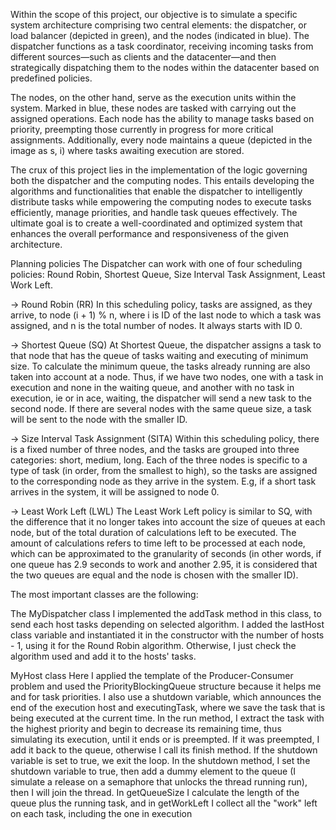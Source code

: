Within the scope of this project, our objective is to simulate a specific system architecture comprising two central elements: 
the dispatcher, or load balancer (depicted in green), and the nodes (indicated in blue). The dispatcher functions as a task coordinator,
receiving incoming tasks from different sources—such as clients and the datacenter—and then strategically dispatching them to the nodes
within the datacenter based on predefined policies.

The nodes, on the other hand, serve as the execution units within the system. Marked in blue, these nodes are tasked with carrying out
the assigned operations. Each node has the ability to manage tasks based on priority, preempting those currently in progress for more 
critical assignments. Additionally, every node maintains a queue (depicted in the image as s, i) where tasks awaiting execution are stored.

The crux of this project lies in the implementation of the logic governing both the dispatcher and the computing nodes. This entails 
developing the algorithms and functionalities that enable the dispatcher to intelligently distribute tasks while empowering the computing 
nodes to execute tasks efficiently, manage priorities, and handle task queues effectively. The ultimate goal is to create a well-coordinated
and optimized system that enhances the overall performance and responsiveness of the given architecture.


Planning policies
The Dispatcher can work with one of four scheduling policies: Round Robin, Shortest Queue, Size Interval Task Assignment, Least Work Left.

-> Round Robin (RR)
In this scheduling policy, tasks are assigned, as they arrive, to node (i + 1) % n, where i is
ID of the last node to which a task was assigned, and n is the total number of nodes. It always starts
with ID 0.

-> Shortest Queue (SQ)
At Shortest Queue, the dispatcher assigns a task to that node that has the queue of tasks waiting and executing
of minimum size. To calculate the minimum queue, the tasks already running are also taken into account
at a node. Thus, if we have two nodes, one with a task in execution and none in the waiting queue, and
another with no task in execution, ie or in ace, waiting, the dispatcher will send a new task to the second node. If
there are several nodes with the same queue size, a task will be sent to the node with the smaller ID.

-> Size Interval Task Assignment (SITA)
Within this scheduling policy, there is a fixed number of three nodes, and the tasks are grouped into three
categories: short, medium, long. Each of the three nodes is specific to a type of task (in order, from the smallest
to high), so the tasks are assigned to the corresponding node as they arrive in the system. E.g,
if a short task arrives in the system, it will be assigned to node 0.

-> Least Work Left (LWL)
The Least Work Left policy is similar to SQ, with the difference that it no longer takes into account the size of queues
at each node, but of the total duration of calculations left to be executed. The amount of calculations refers to time
left to be processed at each node, which can be approximated to the granularity of seconds (in other words, if
one queue has 2.9 seconds to work and another 2.95, it is considered that the two queues are equal and the node is chosen
with the smaller ID).

The most important classes are the following:

The MyDispatcher class
    I implemented the addTask method in this class, to send each host tasks depending on
    selected algorithm. I added the lastHost class variable and instantiated it in the constructor with
    the number of hosts - 1, using it for the Round Robin algorithm.
    Otherwise, I just check the algorithm used and add it to the hosts' tasks.

MyHost class
    Here I applied the template of the Producer-Consumer problem and used the PriorityBlockingQueue structure because it helps me
    and for task priorities. I also use a shutdown variable, which announces the end of the execution
    host and executingTask, where we save the task that is being executed at the current time.
    In the run method, I extract the task with the highest priority and begin to decrease its remaining time, thus simulating
    its execution, until it ends or is preempted. If it was preempted, I add it back to the queue, otherwise
    I call its finish method. If the shutdown variable is set to true, we exit the loop.
    In the shutdown method, I set the shutdown variable to true, then add a dummy element to the queue (I simulate a
    release on a semaphore that unlocks the thread running run), then I will join the thread.
    In getQueueSize I calculate the length of the queue plus the running task, and in getWorkLeft I collect all the "work"
    left on each task, including the one in execution
